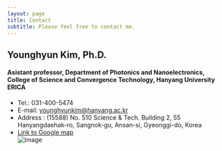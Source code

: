 ```yaml
---
layout: page
title: Contact
subtitle: Please feel free to contact me.
---
```


## Younghyun Kim, Ph.D.
#### Asistant professor, Department of Photonics and Nanoelectronics, College of Science and Convergence Technology, Hanyang University ERICA

- Tel.: 031-400-5474 
- E-mail: younghyunkim@hanyang.ac.kr
- Address : (15588) No. 510 Science & Tech. Building 2, 55 Hanyangdaehak-ro, Sangnok-gu, Ansan-si, Gyeonggi-do, Korea 
- [Link to Google map](https://www.google.com/maps/place/Ansan-si,+Sa+3(sam)-dong,+%ED%95%9C%EC%96%91%EB%8C%80%ED%95%99%EA%B5%90+%EC%A0%9C2%EA%B3%BC%ED%95%99%EA%B8%B0%EC%88%A0%EA%B4%80/@37.29851,126.837269,15z/data=!4m5!3m4!1s0x357b6eee748e36d9:0x9c70efb26fc4cf9f!8m2!3d37.2985095!4d126.8372685?hl=en-US)   
![image](https://user-images.githubusercontent.com/32427749/105430578-25449200-5c97-11eb-9d3c-cd4a5135a419.png)
